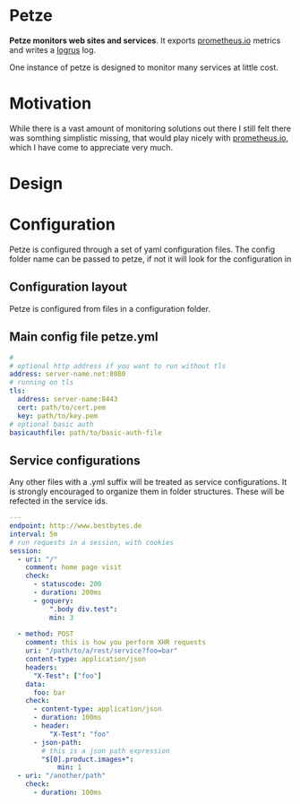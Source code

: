 # Petze

**Petze monitors web sites and services**. It exports [prometheus.io](https://promtheus.io) metrics and writes a [logrus](https://github.com/Sirupsen/logrus) log.

One instance of petze is designed to monitor many services at little cost.

# Motivation

While there is a vast amount of monitoring solutions out there I still felt there was somthing simplistic missing, that would play nicely with [prometheus.io](https://promtheus.io), which I have come to appreciate very much.

# Design



# Configuration

Petze is configured through a set of yaml configuration files. The config folder name can be passed to petze, if not it will look for the configuration in 

## Configuration layout

Petze is configured from files in a configuration folder.

## Main config file petze.yml

```yaml
# 
# optional http address if you want to run without tls
address: server-name.net:8080
# running on tls
tls:
  address: server-name:8443
  cert: path/to/cert.pem
  key: path/to/key.pem
# optional basic auth
basicauthfile: path/to/basic-auth-file

```

## Service configurations

Any other files with a .yml suffix will be treated as service configurations. It is strongly encouraged to organize them in folder structures. These will be refected in the service ids.





```yaml
---
endpoint: http://www.bestbytes.de
interval: 5m
# run requests in a session, with cookies
session:
  - uri: "/"
    comment: home page visit
    check:
      - statuscode: 200
      - duration: 200ms
      - goquery:
      	  ".body div.test":
      	  min: 3
  
  - method: POST
    comment: this is how you perform XHR requests  
    uri: "/path/to/a/rest/service?foo=bar"
    content-type: application/json
    headers:
      "X-Test": ["foo"]
    data:
      foo: bar
    check:
      - content-type: application/json
      - duration: 100ms
      - header:
          "X-Test": "foo"
      - json-path:
        # this is a json path expression
        "$[0].product.images+":
        	min: 1
  - uri: "/another/path"
    check:
      - duration: 100ms

```

